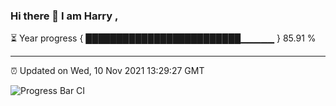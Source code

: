### Hi there 👋 I am Harry , 

⏳ Year progress { █████████████████████████▁▁▁▁▁ } 85.91 %

---

⏰ Updated on Wed, 10 Nov 2021 13:29:27 GMT

![Progress Bar CI](https://github.com/duykhang68/duykhang68/workflows/Progress%20Bar%20CI/badge.svg)
